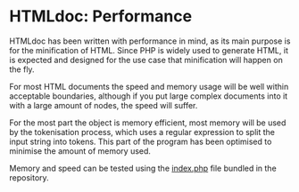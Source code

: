 # HTMLdoc: Performance

HTMLdoc has been written with performance in mind, as its main purpose is for the minification of HTML. Since PHP is widely used to generate HTML, it is expected and designed for the use case that minification will happen on the fly.

For most HTML documents the speed and memory usage will be well within acceptable boundaries, although if you put large complex documents into it with a large amount of nodes, the speed will suffer.

For the most part the object is memory efficient, most memory will be used by the tokenisation process, which uses a regular expression to split the input string into tokens. This part of the program has been optimised to minimise the amount of memory used.

Memory and speed can be tested using the [index.php](../index.php) file bundled in the repository.
